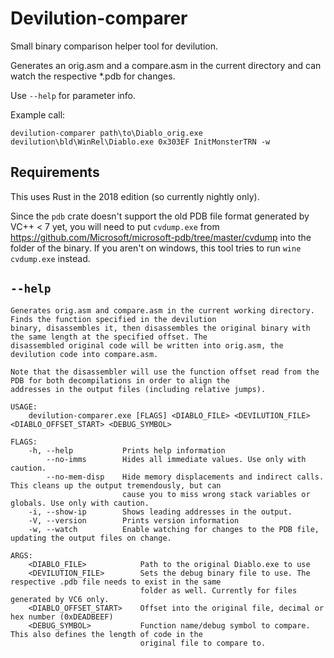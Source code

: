 # Devilution-comparer

Small binary comparison helper tool for devilution.

Generates an orig.asm and a compare.asm in the current directory and can watch the respective *.pdb for changes.

Use `--help` for parameter info.

Example call:

```plain
devilution-comparer path\to\Diablo_orig.exe devilution\bld\WinRel\Diablo.exe 0x303EF InitMonsterTRN -w
```

## Requirements

This uses Rust in the 2018 edition (so currently nightly only).

Since the `pdb` crate doesn't support the old PDB file format generated by VC++ < 7 yet,
you will need to put `cvdump.exe` from https://github.com/Microsoft/microsoft-pdb/tree/master/cvdump
into the folder of the binary. If you aren't on windows, this tool tries to run `wine cvdump.exe` instead.

## `--help`

```plain
Generates orig.asm and compare.asm in the current working directory. Finds the function specified in the devilution
binary, disassembles it, then disassembles the original binary with the same length at the specified offset. The
disassembled original code will be written into orig.asm, the devilution code into compare.asm.

Note that the disassembler will use the function offset read from the PDB for both decompilations in order to align the
addresses in the output files (including relative jumps).

USAGE:
    devilution-comparer.exe [FLAGS] <DIABLO_FILE> <DEVILUTION_FILE> <DIABLO_OFFSET_START> <DEBUG_SYMBOL>

FLAGS:
    -h, --help           Prints help information
        --no-imms        Hides all immediate values. Use only with caution.
        --no-mem-disp    Hide memory displacements and indirect calls. This cleans up the output tremendously, but can
                         cause you to miss wrong stack variables or globals. Use only with caution.
    -i, --show-ip        Shows leading addresses in the output.
    -V, --version        Prints version information
    -w, --watch          Enable watching for changes to the PDB file, updating the output files on change.

ARGS:
    <DIABLO_FILE>            Path to the original Diablo.exe to use
    <DEVILUTION_FILE>        Sets the debug binary file to use. The respective .pdb file needs to exist in the same
                             folder as well. Currently for files generated by VC6 only.
    <DIABLO_OFFSET_START>    Offset into the original file, decimal or hex number (0xDEADBEEF)
    <DEBUG_SYMBOL>           Function name/debug symbol to compare. This also defines the length of code in the
                             original file to compare to.
```